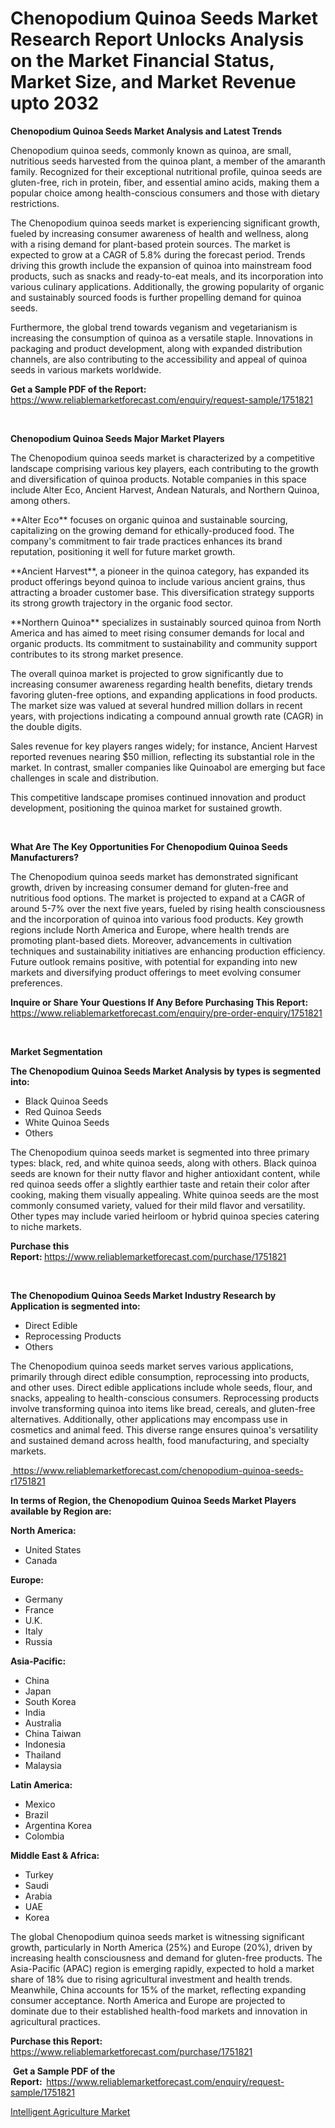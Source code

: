 <p><h1>Chenopodium Quinoa Seeds Market Research Report Unlocks Analysis on the Market Financial Status, Market Size, and Market Revenue upto 2032</h1></p><p><strong>Chenopodium Quinoa Seeds Market Analysis and Latest Trends</strong></p>
<p><p>Chenopodium quinoa seeds, commonly known as quinoa, are small, nutritious seeds harvested from the quinoa plant, a member of the amaranth family. Recognized for their exceptional nutritional profile, quinoa seeds are gluten-free, rich in protein, fiber, and essential amino acids, making them a popular choice among health-conscious consumers and those with dietary restrictions.</p><p>The Chenopodium quinoa seeds market is experiencing significant growth, fueled by increasing consumer awareness of health and wellness, along with a rising demand for plant-based protein sources. The market is expected to grow at a CAGR of 5.8% during the forecast period. Trends driving this growth include the expansion of quinoa into mainstream food products, such as snacks and ready-to-eat meals, and its incorporation into various culinary applications. Additionally, the growing popularity of organic and sustainably sourced foods is further propelling demand for quinoa seeds.</p><p>Furthermore, the global trend towards veganism and vegetarianism is increasing the consumption of quinoa as a versatile staple. Innovations in packaging and product development, along with expanded distribution channels, are also contributing to the accessibility and appeal of quinoa seeds in various markets worldwide.</p></p>
<p><strong>Get a Sample PDF of the Report:&nbsp;</strong> <a href="https://www.reliablemarketforecast.com/enquiry/request-sample/1751821?utm_campaign=3089&utm_medium=2&utm_source=Github&utm_content=ia&utm_term=30032025&utm_id=chenopodium-quinoa-seeds">https://www.reliablemarketforecast.com/enquiry/request-sample/1751821</a></p>
<p>&nbsp;</p>
<p><strong>Chenopodium Quinoa Seeds Major Market Players</strong></p>
<p><p>The Chenopodium quinoa seeds market is characterized by a competitive landscape comprising various key players, each contributing to the growth and diversification of quinoa products. Notable companies in this space include Alter Eco, Ancient Harvest, Andean Naturals, and Northern Quinoa, among others.</p><p>**Alter Eco** focuses on organic quinoa and sustainable sourcing, capitalizing on the growing demand for ethically-produced food. The company's commitment to fair trade practices enhances its brand reputation, positioning it well for future market growth.</p><p>**Ancient Harvest**, a pioneer in the quinoa category, has expanded its product offerings beyond quinoa to include various ancient grains, thus attracting a broader customer base. This diversification strategy supports its strong growth trajectory in the organic food sector.</p><p>**Northern Quinoa** specializes in sustainably sourced quinoa from North America and has aimed to meet rising consumer demands for local and organic products. Its commitment to sustainability and community support contributes to its strong market presence.</p><p>The overall quinoa market is projected to grow significantly due to increasing consumer awareness regarding health benefits, dietary trends favoring gluten-free options, and expanding applications in food products. The market size was valued at several hundred million dollars in recent years, with projections indicating a compound annual growth rate (CAGR) in the double digits.</p><p>Sales revenue for key players ranges widely; for instance, Ancient Harvest reported revenues nearing $50 million, reflecting its substantial role in the market. In contrast, smaller companies like Quinoabol are emerging but face challenges in scale and distribution.</p><p>This competitive landscape promises continued innovation and product development, positioning the quinoa market for sustained growth.</p></p>
<p>&nbsp;</p>
<p><strong>What Are The Key Opportunities For Chenopodium Quinoa Seeds Manufacturers?</strong></p>
<p><p>The Chenopodium quinoa seeds market has demonstrated significant growth, driven by increasing consumer demand for gluten-free and nutritious food options. The market is projected to expand at a CAGR of around 5-7% over the next five years, fueled by rising health consciousness and the incorporation of quinoa into various food products. Key growth regions include North America and Europe, where health trends are promoting plant-based diets. Moreover, advancements in cultivation techniques and sustainability initiatives are enhancing production efficiency. Future outlook remains positive, with potential for expanding into new markets and diversifying product offerings to meet evolving consumer preferences.</p></p>
<p><strong>Inquire or Share Your Questions If Any Before Purchasing This Report:</strong> <a href="https://www.reliablemarketforecast.com/enquiry/pre-order-enquiry/1751821?utm_campaign=3089&utm_medium=2&utm_source=Github&utm_content=ia&utm_term=30032025&utm_id=chenopodium-quinoa-seeds">https://www.reliablemarketforecast.com/enquiry/pre-order-enquiry/1751821</a></p>
<p>&nbsp;</p>
<p><strong>Market Segmentation</strong></p>
<p><strong>The Chenopodium Quinoa Seeds Market Analysis by types is segmented into:</strong></p>
<p><ul><li>Black Quinoa Seeds</li><li>Red Quinoa Seeds</li><li>White Quinoa Seeds</li><li>Others</li></ul></p>
<p><p>The Chenopodium quinoa seeds market is segmented into three primary types: black, red, and white quinoa seeds, along with others. Black quinoa seeds are known for their nutty flavor and higher antioxidant content, while red quinoa seeds offer a slightly earthier taste and retain their color after cooking, making them visually appealing. White quinoa seeds are the most commonly consumed variety, valued for their mild flavor and versatility. Other types may include varied heirloom or hybrid quinoa species catering to niche markets.</p></p>
<p><strong>Purchase this Report:&nbsp;</strong><a href="https://www.reliablemarketforecast.com/purchase/1751821?utm_campaign=3089&utm_medium=2&utm_source=Github&utm_content=ia&utm_term=30032025&utm_id=chenopodium-quinoa-seeds">https://www.reliablemarketforecast.com/purchase/1751821</a></p>
<p>&nbsp;</p>
<p><strong>The Chenopodium Quinoa Seeds Market Industry Research by Application is segmented into:</strong></p>
<p><ul><li>Direct Edible</li><li>Reprocessing Products</li><li>Others</li></ul></p>
<p><p>The Chenopodium quinoa seeds market serves various applications, primarily through direct edible consumption, reprocessing into products, and other uses. Direct edible applications include whole seeds, flour, and snacks, appealing to health-conscious consumers. Reprocessing products involve transforming quinoa into items like bread, cereals, and gluten-free alternatives. Additionally, other applications may encompass use in cosmetics and animal feed. This diverse range ensures quinoa's versatility and sustained demand across health, food manufacturing, and specialty markets.</p></p>
<p><a href="https://www.reliablemarketforecast.com/chenopodium-quinoa-seeds-r1751821?utm_campaign=3089&utm_medium=2&utm_source=Github&utm_content=ia&utm_term=30032025&utm_id=chenopodium-quinoa-seeds">&nbsp;https://www.reliablemarketforecast.com/chenopodium-quinoa-seeds-r1751821</a></p>
<p><strong>In terms of Region, the Chenopodium Quinoa Seeds Market Players available by Region are:</strong></p>
<p>
    <p> <strong> North America: </strong>
        <ul>
            <li>United States</li>
            <li>Canada</li>
        </ul>
        </p> 
    <p> <strong> Europe: </strong>
        <ul>
            <li>Germany</li>
            <li>France</li>
            <li>U.K.</li>
            <li>Italy</li>
            <li>Russia</li>
        </ul>
        </p> 
    <p> <strong> Asia-Pacific: </strong>
        <ul>
            <li>China</li>
            <li>Japan</li>
            <li>South Korea</li>
            <li>India</li>
            <li>Australia</li>
            <li>China Taiwan</li>
            <li>Indonesia</li>
            <li>Thailand</li>
            <li>Malaysia</li>
        </ul>
        </p> 
    <p> <strong> Latin America: </strong>
        <ul>
            <li>Mexico</li>
            <li>Brazil</li>
            <li>Argentina Korea</li>
            <li>Colombia</li>
        </ul>
        </p> 
    <p> <strong> Middle East & Africa: </strong>
        <ul>
            <li>Turkey</li>
            <li>Saudi</li>
            <li>Arabia</li>
            <li>UAE</li>
            <li>Korea</li>
        </ul>
    </p>
    </p>
<p><p>The global Chenopodium quinoa seeds market is witnessing significant growth, particularly in North America (25%) and Europe (20%), driven by increasing health consciousness and demand for gluten-free products. The Asia-Pacific (APAC) region is emerging rapidly, expected to hold a market share of 18% due to rising agricultural investment and health trends. Meanwhile, China accounts for 15% of the market, reflecting expanding consumer acceptance. North America and Europe are projected to dominate due to their established health-food markets and innovation in agricultural practices.</p></p>
<p><strong>Purchase this Report: </strong><a href="https://www.reliablemarketforecast.com/purchase/1751821?utm_campaign=3089&utm_medium=2&utm_source=Github&utm_content=ia&utm_term=30032025&utm_id=chenopodium-quinoa-seeds">https://www.reliablemarketforecast.com/purchase/1751821</a></p>
<p>&nbsp;<strong>Get a Sample PDF of the Report:&nbsp;&nbsp;</strong><a href="https://www.reliablemarketforecast.com/enquiry/request-sample/1751821?utm_campaign=3089&utm_medium=2&utm_source=Github&utm_content=ia&utm_term=30032025&utm_id=chenopodium-quinoa-seeds">https://www.reliablemarketforecast.com/enquiry/request-sample/1751821</a></p>
<p><strong></strong></p>
<p><p><a href="https://github.com/zitanebeibit9/Market-Research-Report-List-1/blob/main/intelligent-agriculture-market.md?utm_campaign=3089&utm_medium=2&utm_source=Github&utm_content=ia&utm_term=30032025&utm_id=chenopodium-quinoa-seeds">Intelligent Agriculture Market</a></p></p>